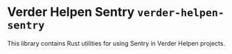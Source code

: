 # Verder Helpen Sentry `verder-helpen-sentry`

This library contains Rust utilities for using Sentry in Verder Helpen projects.
